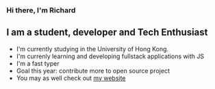 ### Hi there, I'm Richard

## I am a student, developer and Tech Enthusiast
- I'm currently studying in the University of Hong Kong.
- I'm currenly learning and developing fullstack applications with JS
- I'm a fast typer
- Goal this year: contribute more to open source project
- You may as well check out [my website](https://manyan-chan.github.io/)

